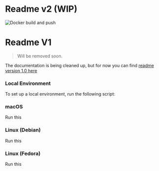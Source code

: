 # Readme v2 (WIP)

![Docker build and push](https://github.com/selfhostedofficial/openmappr/workflows/Docker%20build%20and%20push/badge.svg?branch=master)


# Readme V1 
> Will be removed soon.

The documentation is being cleaned up, but for now you can find [readme version 1.0 here](https://github.com/selfhostedofficial/openmappr/tree/master/readme_v1)

### Local Environment

To set up a local environment, run the following script:

### macOS
Run this

### Linux (Debian)
Run this

### Linux (Fedora)
Run this




